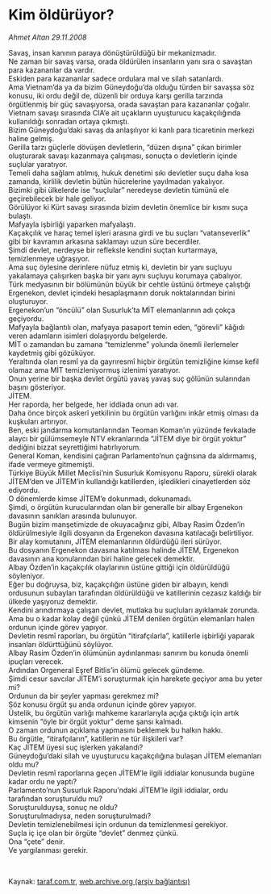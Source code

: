 # Kim öldürüyor?

*Ahmet Altan 29.11.2008*

<div class="taraf_structure_2col_1zq">
<div class="margen_n">



 <p>Savaş, insan kanının paraya dönüştürüldüğü bir mekanizmadır. <br/>Ne zaman bir savaş varsa, orada öldürülen insanların yanı sıra o savaştan para kazananlar da vardır. <br/>Eskiden para kazananlar sadece ordulara mal ve silah satanlardı. <br/>Ama Vietnam’da ya da bizim Güneydoğu’da olduğu türden bir savaşsa söz konusu, iki ordu değil de, düzenli bir orduya karşı gerilla tarzında örgütlenmiş bir güç savaşıyorsa, orada savaştan para kazananlar çoğalır. <br/>Vietnam savaşı sırasında CIA’e ait uçakların uyuşturucu kaçakçılığında kullanıldığı sonradan ortaya çıkmıştı. <br/>Bizim Güneydoğu’daki savaş da anlaşılıyor ki kanlı para ticaretinin merkezi haline gelmiş. <br/>Gerilla tarzı güçlerle dövüşen devletlerin, “düzen dışına” çıkan birimler oluşturarak savaşı kazanmaya çalışması, sonuçta o devletlerin içinde suçlular yaratıyor. <br/>Temeli daha sağlam atılmış, hukuk denetimi sıkı devletler suçu daha kısa zamanda, kirlilik devletin bütün hücrelerine yayılmadan yakalıyor. <br/>Bizimki gibi ülkelerde ise “suçlular” neredeyse devletin tümünü ele geçirebilecek bir hale geliyor. <br/>Görülüyor ki Kürt savaşı sırasında bizim devletin önemlice bir kısmı suça bulaştı. <br/>Mafyayla işbirliği yaparken mafyalaştı. <br/>Kaçakçılık ve haraç temel işleri arasına girdi ve bu suçları “vatanseverlik” gibi bir kavramın arkasına saklamayı uzun süre becerdiler. <br/>Şimdi devlet, nerdeyse bir refleksle kendini suçtan kurtarmaya, temizlenmeye uğraşıyor. <br/>Ama suç öylesine derinlere nüfuz etmiş ki, devletin bir yanı suçluyu yakalamaya çalışırken başka bir yanı aynı suçluyu korumaya çabalıyor. <br/>Türk medyasının bir bölümünün büyük bir cehtle üstünü örtmeye çalıştığı Ergenekon, devlet içindeki hesaplaşmanın doruk noktalarından birini oluşturuyor. <br/>Ergenekon’un “öncülü” olan Susurluk’ta MİT elemanlarının adı çokça geçiyordu. <br/>Mafyayla bağlantılı olan, mafyaya pasaport temin eden, “görevli” kâğıdı veren adamların isimleri dolaşıyordu belgelerde. <br/>MİT o zamandan bu zamana “temizlenme” yolunda önemli ilerlemeler kaydetmiş gibi gözüküyor. <br/>Yeraltında olan resmî ya da gayrıresmî hiçbir örgütün temizliğine kimse kefil olamaz ama MİT temizleniyormuş izlenimi yaratıyor. <br/>Onun yerine bir başka devlet örgütü yavaş yavaş suç gölünün sularından başını gösteriyor. <br/>JİTEM. <br/>Her raporda, her belgede, her iddiada onun adı var. <br/>Daha önce birçok askerî yetkilinin bu örgütün varlığını inkâr etmiş olması da kuşkuları artırıyor. <br/>Ben, eski jandarma komutanlarından Teoman Koman’ın yüzünde fevkalade alaycı bir gülümsemeyle NTV ekranlarında “JİTEM diye bir örgüt yoktur” dediğini bizzat seyrettiğimi hatırlıyorum. <br/>General Koman, kendisini çağıran Parlamento’nun çağrısına da aldırmamış, ifade vermeye gitmemişti. <br/>Türkiye Büyük Millet Meclisi’nin Susurluk Komisyonu Raporu, sürekli olarak JİTEM’den ve JİTEM’in kullandığı katillerden, işledikleri cinayetlerden söz ediyordu. <br/>O dönemlerde kimse JİTEM’e dokunmadı, dokunamadı. <br/>Şimdi, o örgütün kurucularından olan bir generalle bir albay Ergenekon davasının sanıkları arasında bulunuyor. <br/>Bugün bizim manşetimizde de okuyacağınız gibi, Albay Rasim Özden’in öldürülmesiyle ilgili dosyanın da Ergenekon davasına katılacağı belirtiliyor. <br/>Bir alay komutanını, JİTEM elemanlarının öldürdüğü ileri sürüyor. <br/>Bu dosyanın Ergenekon davasına katılması halinde JİTEM, Ergenekon davasının ana konularından biri haline gelecek demektir. <br/>Albay Özden’in kaçakçılık olaylarının üstüne gittiği için öldürüldüğü söyleniyor. <br/>Eğer bu doğruysa, biz, kaçakçılığın üstüne giden bir albayın, kendi ordusunun subayları tarafından öldürüldüğü ve katillerinin cezasız kaldığı bir ülkede yaşıyoruz demektir. <br/>Kendini arındırmaya çalışan devlet, mutlaka bu suçluları ayıklamak zorunda. <br/>Ama bu o kadar kolay değil çünkü JİTEM denilen örgütün elemanları halen ordunun içinde görev yapıyor. <br/>Devletin resmî raporları, bu örgütün “itirafçılarla”, katillerle işbirliği yaparak insanları öldürttüğünü söylüyor. <br/>Albay Rasim Özden’in ölümünün aydınlanması sanırım bu konuda önemli ipuçları verecek. <br/>Ardından Orgeneral Eşref Bitlis’in ölümü gelecek gündeme. <br/>Şimdi cesur savcılar JİTEM’i soruşturmak için harekete geçiyor ama bu yeter mi? <br/>Ordunun da bir şeyler yapması gerekmez mi? <br/>Söz konusu örgüt şu anda ordunun içinde görev yapıyor. <br/>Üstelik, bu örgütün varlığı mahkeme kararlarıyla açığa çıktığı için artık kimsenin “öyle bir örgüt yoktur” deme şansı kalmadı. <br/>O zaman ordunun açıklama yapmasını beklemek bu halkın hakkı. <br/>Bu örgütle, “itirafçıların”, katillerin ne tür ilişkileri var? <br/>Kaç JİTEM üyesi suç işlerken yakalandı? <br/>Güneydoğu’daki silah ve uyuşturucu kaçakçılığına bulaşan JİTEM elemanları oldu mu? <br/>Devletin resmî raporlarına geçen JİTEM’le ilgili iddialar konusunda bugüne kadar ordu ne yaptı? <br/>Parlamento’nun Susurluk Raporu’ndaki JİTEM’le ilgili iddialar, ordu tarafından soruşturuldu mu? <br/>Soruşturulduysa, sonuç ne oldu? <br/>Soruşturulmadıysa, neden soruşturulmadı? <br/>Devletin temizlenebilmesi için ordunun da temizlenmesi gerekiyor. <br/>Suçla iç içe olan bir örgüte “devlet” denmez çünkü. <br/>Ona “çete” denir. <br/>Ve yargılanması gerekir.</p>

<br/>


<div id="taraf_not">
</div>

</div>


</div>

Kaynak: [taraf.com.tr](http://www.taraf.com.tr:80/makale/2875.htm), [web.archive.org (arşiv bağlantısı)](http://web.archive.org/web/20081202104306/http://www.taraf.com.tr:80/makale/2875.htm)
